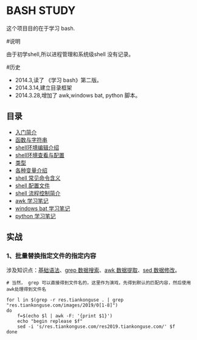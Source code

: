 # BASH STUDY

这个项目目的在于学习 bash.

#说明

由于初学shell,所以进程管理和系统级shell 没有记录。

#历史

* 2014.3,读了 《学习 bash》第二版。
* 2014.3.14,建立目录框架
* 2014.3.28,增加了 awk,windows bat, python 脚本。

## 目录

*  [入门简介](<introduction.md>)
*  [函数与字符串](<base.md>)
*  [shell环境编辑介绍](<edite.md>)
*  [shell环境查看与配置](<guid.md>)
*  [类型](<type.md>)
*  [各种变量介绍](<variable.md>)
*  [shell 常见命令含义](<command.md>)
*  [shell 配置文件](<env.md>)
*  [shell 流程控制简介](<process.md>)
*  [awk 学习笔记](awk.md)
*  [windows bat 学习笔记](bat.md)
*  [python 学习笔记](python.md)


## 实战


### 1、批量替换指定文件的指定内容


涉及知识点：[基础语法](introduction.md)、[grep 数据搜索](grep.md)、[awk 数据提取](awk.md)、[sed 数据修改](sed.md)。  


```
# 当然， grep 可以直接得到文件名的，这里作为演戏，先得到默认的匹配内容，然后使用awk处理得到文件名

for l in $(grep -r res.tiankonguse . | grep "res.tiankonguse.com/images/2019/0[1-8]")
do
    f=$(echo $l | awk -F: '{print $1}')
    echo "begin replease $f"
    sed -i 's/res.tiankonguse.com/res2019.tiankonguse.com/' $f
done
```




